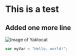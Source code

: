# This is a test
## Added one more line
![Image of Yaktocat](https://octodex.github.com/images/yaktocat.png)
``` javascript
var myVar = "Hello, world!";
```
